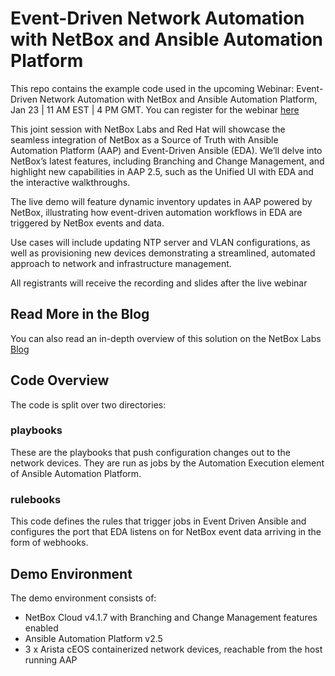 # Event-Driven Network Automation with NetBox and Ansible Automation Platform

This repo contains the example code used in the upcoming Webinar: Event-Driven Network Automation with NetBox and Ansible Automation Platform, Jan 23 | 11 AM EST | 4 PM GMT. You can register for the webinar [here](https://netboxlabs.com/events/webinar-event-driven-network-automation-with-netbox-and-ansible-automation-platform/)

This joint session with NetBox Labs and Red Hat will showcase the seamless integration of NetBox as a Source of Truth with Ansible Automation Platform (AAP) and Event-Driven Ansible (EDA).
We’ll delve into NetBox’s latest features, including Branching and Change Management, and highlight new capabilities in AAP 2.5, such as the Unified UI with EDA and the interactive walkthroughs.

The live demo will feature dynamic inventory updates in AAP powered by NetBox, illustrating how event-driven automation workflows in EDA are triggered by NetBox events and data.

Use cases will include updating NTP server and VLAN configurations, as well as provisioning new devices demonstrating a streamlined, automated approach to network and infrastructure management.

All registrants will receive the recording and slides after the live webinar

## Read More in the Blog
You can also read an in-depth overview of this solution on the NetBox Labs [Blog](https://netboxlabs.com/blog/)

## Code Overview

The code is split over two directories:

### playbooks
These are the playbooks that push configuration changes out to the network devices. They are run as jobs by the Automation Execution element of Ansible Automation Platform.

### rulebooks
This code defines the rules that trigger jobs in Event Driven Ansible and configures the port that EDA listens on for NetBox event data arriving in the form of webhooks.

## Demo Environment
The demo environment consists of:

- NetBox Cloud v4.1.7 with Branching and Change Management features enabled
- Ansible Automation Platform v2.5
- 3 x Arista cEOS containerized network devices, reachable from the host running AAP
